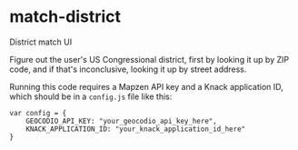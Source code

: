 # match-district
District match UI

Figure out the user's US Congressional district, first by looking it up by ZIP code, and if that's inconclusive, looking it up by street address.

Running this code requires a Mapzen API key and a Knack application ID, which should be in a `config.js` file like this:

```
var config = {
    GEOCODIO_API_KEY: "your_geocodio_api_key_here",
    KNACK_APPLICATION_ID: "your_knack_application_id_here"
}
```
